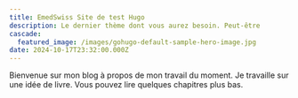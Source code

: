 ```yaml
---
title: EmedSwiss Site de test Hugo
description: Le dernier thème dont vous aurez besoin. Peut-être
cascade:
  featured_image: /images/gohugo-default-sample-hero-image.jpg
date: 2024-10-17T23:32:00.000Z
---
```

Bienvenue sur mon blog à propos de mon travail du moment. Je travaille sur une idée de livre. Vous pouvez lire quelques chapitres plus bas.
